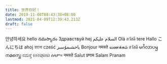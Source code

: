 ```yaml
---
title: 世界你好！
date: 2019-11-08T08:43:38+08:00
lastmod: 2021-04-09T12:39:43.213Z
draft: false
---
```


안녕하세요 hello నమస్కారం Здравствуй hej السلام علیکم  Olá สวัสดี tere Hallo こんにちは ahoj হ্যালো cześć ياخشىمۇسىز Bonjour नमस्ते வணக்கம் สวัสดี မဂႆလာပၝ നമസ്തെ ನಮಸ್ತೆ ନମସ୍କାର ሰላም። नमस्ते Salut प्रणाम Salam Pranam 